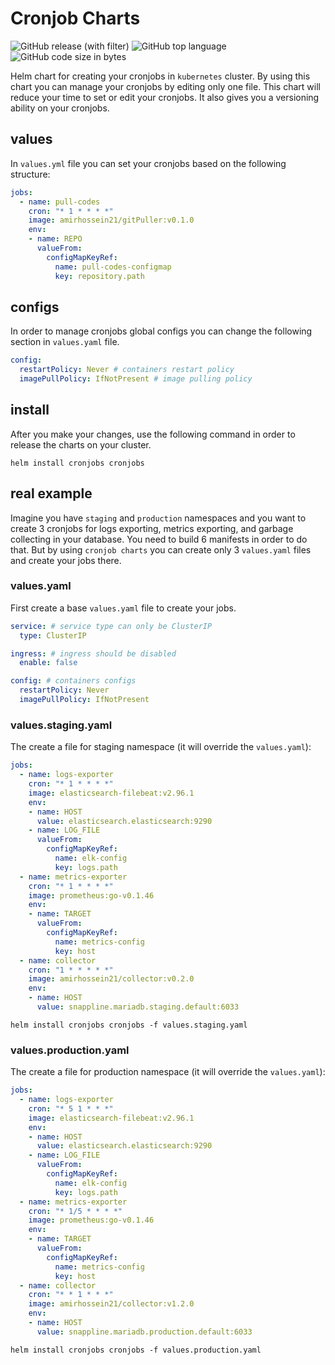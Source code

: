 # Cronjob Charts

![GitHub release (with filter)](https://img.shields.io/github/v/release/amirhnajafiz/cronjob-charts)
![GitHub top language](https://img.shields.io/github/languages/top/amirhnajafiz/cronjob-charts)
![GitHub code size in bytes](https://img.shields.io/github/languages/code-size/amirhnajafiz/cronjob-charts)

Helm chart for creating your cronjobs in ```kubernetes``` cluster. By using this
chart you can manage your cronjobs by editing only one file. This chart will reduce
your time to set or edit your cronjobs. It also gives you a versioning ability on your
cronjobs.

## values

In ```values.yml``` file you can set your cronjobs based on the following structure:

```yaml
jobs:
  - name: pull-codes
    cron: "* 1 * * * *"
    image: amirhossein21/gitPuller:v0.1.0
    env:
    - name: REPO
      valueFrom:
        configMapKeyRef:
          name: pull-codes-configmap
          key: repository.path
```

## configs

In order to manage cronjobs global configs you can change the following section
in ```values.yaml``` file.

```yaml
config:
  restartPolicy: Never # containers restart policy
  imagePullPolicy: IfNotPresent # image pulling policy
```

## install

After you make your changes, use the following command in order to release the charts
on your cluster.

```shell
helm install cronjobs cronjobs
```

## real example

Imagine you have ```staging``` and ```production``` namespaces and you want to create
3 cronjobs for logs exporting, metrics exporting, and garbage collecting in your database.
You need to build 6 manifests in order to do that. But by using ```cronjob charts``` you
can create only 3 ```values.yaml``` files and create your jobs there.

### values.yaml

First create a base ```values.yaml``` file to create your jobs.

```yaml
service: # service type can only be ClusterIP
  type: ClusterIP

ingress: # ingress should be disabled
  enable: false

config: # containers configs
  restartPolicy: Never
  imagePullPolicy: IfNotPresent
```

### values.staging.yaml

The create a file for staging namespace (it will override the ```values.yaml```):

```yaml
jobs:
  - name: logs-exporter
    cron: "* 1 * * * *"
    image: elasticsearch-filebeat:v2.96.1
    env:
    - name: HOST
      value: elasticsearch.elasticsearch:9290
    - name: LOG_FILE
      valueFrom:
        configMapKeyRef:
          name: elk-config
          key: logs.path
  - name: metrics-exporter
    cron: "* 1 * * * *"
    image: prometheus:go-v0.1.46
    env:
    - name: TARGET
      valueFrom:
        configMapKeyRef:
          name: metrics-config
          key: host
  - name: collector
    cron: "1 * * * * *"
    image: amirhossein21/collector:v0.2.0
    env:
    - name: HOST
      value: snappline.mariadb.staging.default:6033
```

```shell
helm install cronjobs cronjobs -f values.staging.yaml
```

### values.production.yaml

The create a file for production namespace (it will override the ```values.yaml```):

```yaml
jobs:
  - name: logs-exporter
    cron: "* 5 1 * * *"
    image: elasticsearch-filebeat:v2.96.1
    env:
    - name: HOST
      value: elasticsearch.elasticsearch:9290
    - name: LOG_FILE
      valueFrom:
        configMapKeyRef:
          name: elk-config
          key: logs.path
  - name: metrics-exporter
    cron: "* 1/5 * * * *"
    image: prometheus:go-v0.1.46
    env:
    - name: TARGET
      valueFrom:
        configMapKeyRef:
          name: metrics-config
          key: host
  - name: collector
    cron: "* * 1 * * *"
    image: amirhossein21/collector:v1.2.0
    env:
    - name: HOST
      value: snappline.mariadb.production.default:6033
```

```shell
helm install cronjobs cronjobs -f values.production.yaml
```
